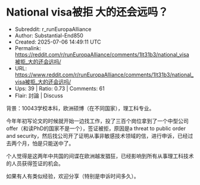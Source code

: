 # National visa被拒 大的还会远吗？

- Subreddit: r_runEuropaAlliance
- Author: Substantial-End850
- Created: 2025-07-06 14:49:11 UTC
- Permalink: https://reddit.com/r/runEuropaAlliance/comments/1lt31b3/national_visa被拒_大的还会远吗/
- URL: https://www.reddit.com/r/runEuropaAlliance/comments/1lt31b3/national_visa被拒_大的还会远吗/
- Ups: 39 | Ratio: 0.73 | Comments: 61
- Flair: 討論 | Discuss


背景：10043学校本科，欧洲硕博（在不同国家），理工科专业。

今年年初写论文的时候就开始一边找工作，投了三百个岗位拿到了一个中型公司offer（和读PhD的国家不是一个），签证被拒，原因是a
threat to public order and
security，然后找公司开了证明从事非敏感技术领域的信，进行申诉，已经过去两个月，怕是只能送中了。

个人觉得是这两年中共国的间谍在欧洲越发猖狂，已经影响到所有从事理工科技术的人员获得签证的机会。

如果有人有类似经验，欢迎分享（特别是申诉时间多久）。

